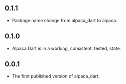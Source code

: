 ## 0.1.1

 - Package name change from alpaca_dart to alpaca.
 
 ## 0.1.0

 - Alpaca Dart is in a working, consistent, tested, state.

## 0.0.1

 - The first published version of alpaca_dart.
 